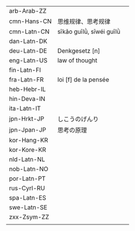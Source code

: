 | | | |
|-|-|-|
| arb-Arab-ZZ |  |  |
| cmn-Hans-CN | 思维规律、思考规律 |  |
| cmn-Latn-CN | sīkǎo guīlǜ, sīwéi guīlǜ |  |
| dan-Latn-DK |  |  |
| deu-Latn-DE | Denkgesetz [n] |  |
| eng-Latn-US | law of thought |  |
| fin-Latn-FI |  |  |
| fra-Latn-FR | loi [f] de la pensée |  |
| heb-Hebr-IL |  |  |
| hin-Deva-IN |  |  |
| ita-Latn-IT |  |  |
| jpn-Hrkt-JP | しこうのげんり |  |
| jpn-Jpan-JP | 思考の原理 |  |
| kor-Hang-KR |  |  |
| kor-Kore-KR |  |  |
| nld-Latn-NL |  |  |
| nob-Latn-NO |  |  |
| por-Latn-PT |  |  |
| rus-Cyrl-RU |  |  |
| spa-Latn-ES |  |  |
| swe-Latn-SE |  |  |
| zxx-Zsym-ZZ |  |  |
|  |  |  |
